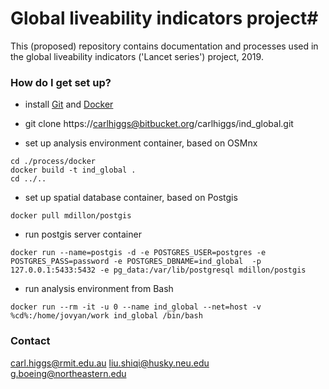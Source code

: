 # Global liveability indicators project#

This (proposed) repository contains documentation and processes used in the global liveability indicators ('Lancet series') project, 2019.

### How do I get set up? ###

* install [Git](https://git-scm.com/downloads) and [Docker](https://www.docker.com/products/docker-desktop)

* git clone https://carlhiggs@bitbucket.org/carlhiggs/ind_global.git

* set up analysis environment container, based on OSMnx

```
cd ./process/docker
docker build -t ind_global .
cd ../..
```

* set up spatial database container, based on Postgis

```
docker pull mdillon/postgis
```


* run postgis server container

```
docker run --name=postgis -d -e POSTGRES_USER=postgres -e POSTGRES_PASS=password -e POSTGRES_DBNAME=ind_global  -p 127.0.0.1:5433:5432 -e pg_data:/var/lib/postgresql mdillon/postgis
```

* run analysis environment from Bash

```
docker run --rm -it -u 0 --name ind_global --net=host -v %cd%:/home/jovyan/work ind_global /bin/bash 
```

### Contact ###

carl.higgs@rmit.edu.au
liu.shiqi@husky.neu.edu
g.boeing@northeastern.edu

